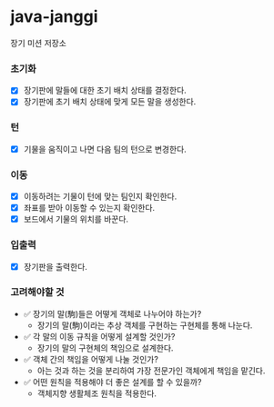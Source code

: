 # java-janggi

장기 미션 저장소

### 초기화

- [x] 장기판에 말들에 대한 초기 배치 상태를 결정한다.
- [x] 장기판에 초기 배치 상태에 맞게 모든 말을 생성한다.

### 턴
- [x] 기물을 움직이고 나면 다음 팀의 턴으로 변경한다.

### 이동

- [x] 이동하려는 기물이 턴에 맞는 팀인지 확인한다.
- [x] 좌표를 받아 이동할 수 있는지 확인한다.
- [x] 보드에서 기물의 위치를 바꾼다.

### 입출력

- [x] 장기판을 출력한다.

### 고려해야할 것

- ✅ 장기의 말(駒)들은 어떻게 객체로 나누어야 하는가?
    - 장기의 말(駒)이라는 추상 객체를 구현하는 구현체를 통해 나눈다.
- ✅ 각 말의 이동 규칙을 어떻게 설계할 것인가?
    - 장기의 말의 구현체의 책임으로 설계한다.
- ✅ 객체 간의 책임을 어떻게 나눌 것인가?
    - 아는 것과 하는 것을 분리하여 가장 전문가인 객체에게 책임을 맡긴다.
- ✅ 어떤 원칙을 적용해야 더 좋은 설계를 할 수 있을까?
    - 객체지향 생활체조 원칙을 적용한다.
